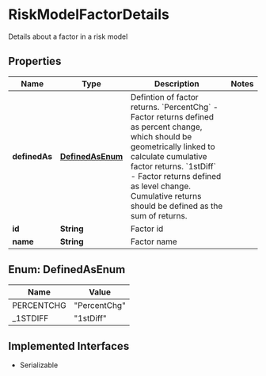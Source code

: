 

# RiskModelFactorDetails

Details about a factor in a risk model

## Properties

Name | Type | Description | Notes
------------ | ------------- | ------------- | -------------
**definedAs** | [**DefinedAsEnum**](#DefinedAsEnum) | Defintion of factor returns. &#x60;PercentChg&#x60; - Factor returns defined as percent change, which should be geometrically linked to calculate cumulative factor returns. &#x60;1stDiff&#x60; - Factor returns defined as level change. Cumulative returns should be defined as the sum of returns. | 
**id** | **String** | Factor id | 
**name** | **String** | Factor name | 



## Enum: DefinedAsEnum

Name | Value
---- | -----
PERCENTCHG | &quot;PercentChg&quot;
_1STDIFF | &quot;1stDiff&quot;


## Implemented Interfaces

* Serializable


